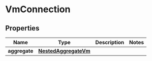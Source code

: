 

# VmConnection


## Properties

Name | Type | Description | Notes
------------ | ------------- | ------------- | -------------
**aggregate** | [**NestedAggregateVm**](NestedAggregateVm.md) |  | 



